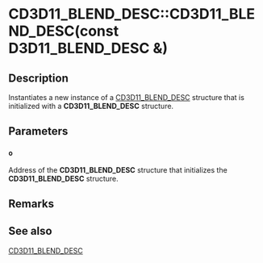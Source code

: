 # CD3D11_BLEND_DESC::CD3D11_BLEND_DESC(const D3D11_BLEND_DESC &)

## Description

Instantiates a new instance of a [CD3D11_BLEND_DESC](https://learn.microsoft.com/windows/desktop/api/d3d11/ns-d3d11-cd3d11_blend_desc) structure that is initialized with a **CD3D11_BLEND_DESC** structure.

## Parameters

### `o`

Address of the **CD3D11_BLEND_DESC** structure that initializes the **CD3D11_BLEND_DESC** structure.

## Remarks

## See also

[CD3D11_BLEND_DESC](https://learn.microsoft.com/windows/desktop/api/d3d11/ns-d3d11-cd3d11_blend_desc)